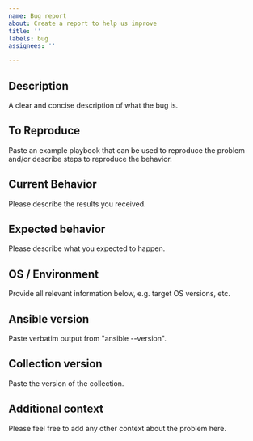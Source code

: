 ```yaml
---
name: Bug report
about: Create a report to help us improve
title: ''
labels: bug
assignees: ''

---
```


## Description
A clear and concise description of what the bug is.

## To Reproduce
Paste an example playbook that can be used to reproduce the problem and/or describe steps to reproduce the behavior.

## Current Behavior
Please describe the results you received.

## Expected behavior
Please describe what you expected to happen.

## OS / Environment
Provide all relevant information below, e.g. target OS versions, etc.

## Ansible version
Paste verbatim output from "ansible --version".

## Collection version
Paste the version of the collection.

## Additional context
Please feel free to add any other context about the problem here.
